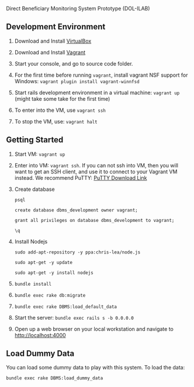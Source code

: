 Direct Beneficiary Monitoring System Prototype (DOL-ILAB)

## Development Environment

1.	Download and Install [VirtualBox](www.virtualbox.org/wiki/Downloads)

1.	Download and Install [Vagrant](vagrantup.com/downloads)

1.	Start your console, and go to source code folder.

1. 	For the first time before running `vagrant`, install vagrant NSF support for Windows: `vagrant plugin install vagrant-winnfsd`

1.	Start rails development environment in a virtual machine: `vagrant up` (might take some take for the first time)

1.	To enter into the VM, use `vagrant ssh`

1.	To stop the VM, use: `vagrant halt`


## Getting Started

1. Start VM: `vagrant up`

1. Enter into VM: `vagrant ssh`. If you can not ssh into VM, then you will want to get an SSH client, and use it to connect to your Vagrant VM instead. We recommend PuTTY:
  [PuTTY Download Link](http://www.chiark.greenend.org.uk/~sgtatham/putty/download.html)

1. Create database

	`psql`

	`create database dbms_development owner vagrant;`

	`grant all privileges on database dbms_development to vagrant;`

	`\q`

1. Install Nodejs

	`sudo add-apt-repository -y ppa:chris-lea/node.js`

	`sudo apt-get -y update`

	`sudo apt-get -y install nodejs`
	

1. `bundle install`

1. `bundle exec rake db:migrate`

1. `bundle exec rake DBMS:load_default_data`

1. Start the server: `bundle exec rails s -b 0.0.0.0`

1. Open up a web browser on your local workstation and navigate to [http://localhost:4000](http://localhost:4000)


## Load Dummy Data

You can load some dummy data to play with this system. To load the data:

  `bundle exec rake DBMS:load_dummy_data`

